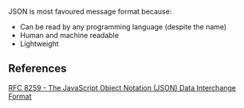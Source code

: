 

JSON is most favoured message format because:

- Can be read by any programming language (despite the name)
- Human and machine readable
- Lightweight


## References


[RFC 8259 - The JavaScript Object Notation (JSON) Data Interchange Format](https://datatracker.ietf.org/doc/html/rfc8259)